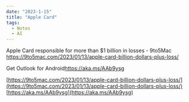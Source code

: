 ```yaml
---
date: "2023-1-15"
title: "Apple Card"
tags: 
  - Notes
  - AI
---
```



Apple Card responsible for more than $1 billion in losses - 9to5Mac
https://9to5mac.com/2023/01/13/apple-card-billion-dollars-plus-loss/

Get Outlook for Android<https://aka.ms/AAb9ysg>

[https://9to5mac.com/2023/01/13/apple-card-billion-dollars-plus-loss/](https://9to5mac.com/2023/01/13/apple-card-billion-dollars-plus-loss/)  
[https://aka.ms/AAb9ysg](https://aka.ms/AAb9ysg)  


